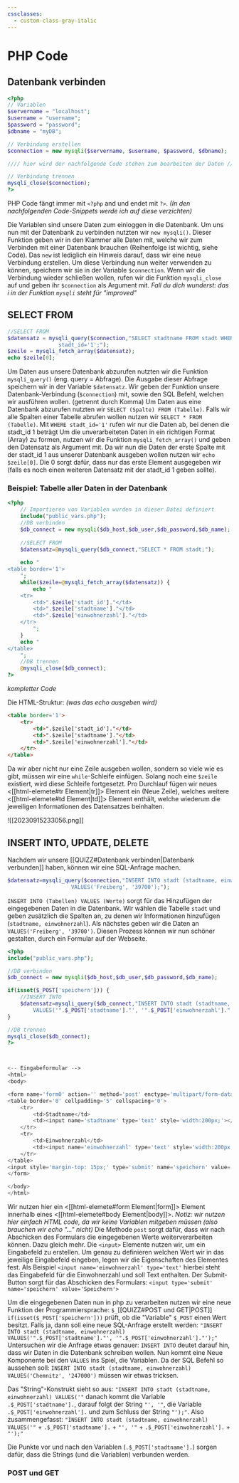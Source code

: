 ```yaml
---
cssclasses:
  - custom-class-gray-italic
---
```

# PHP Code
## Datenbank verbinden
```php
<?php
// Variablen
$servername = "localhost";
$username = "username";
$password = "password";
$dbname = "myDB";

// Verbindung erstellen
$connection = new mysqli($servername, $username, $password, $dbname);

//// hier wird der nachfolgende Code stehen zum bearbeiten der Daten ////

// Verbindung trennen
mysqli_close($connection);
?>
```

PHP Code fängt immer mit `<?php` and und endet mit `?>`.
*(In den nachfolgenden Code-Snippets werde ich auf diese verzichten)*

Die Variablen sind unsere Daten zum einloggen in die Datenbank.
Um uns nun mit der Datenbank zu verbinden nutzten wir `new mysqli()`. Dieser Funktion geben wir in den Klammer alle Daten mit, welche wir zum Verbinden mit einer Datenbank brauchen (Reihenfolge ist wichtig, siehe Code).
Das `new` ist lediglich ein Hinweis darauf, dass wir eine neue Verbindung erstellen.
Um diese Verbindung nun weiter verwenden zu können, speichern wir sie in der Variable `$connection`.
Wenn wir die Verbindung wieder schließen wollen, rufen wir die Funktion `mysqli_close` auf und geben ihr `$connection` als Argument mit.
*Fall du dich wunderst: das i in der Funktion `mysqli` steht für "improved"*

## SELECT FROM
```php
//SELECT FROM
$datensatz = mysqli_query($connection,"SELECT stadtname FROM stadt WHERE
				stadt_id='1';");
$zeile = mysqli_fetch_array($datensatz);
echo $zeile[0];
```

Um Daten aus unsere Datenbank abzurufen nutzten wir die Funktion `mysqli_query()` (eng. query = Abfrage). Die Ausgabe dieser Abfrage speichern wir in der Variable `$datensatz`.
Wir geben der Funktion unsere Datenbank-Verbindung (`$connection`) mit, sowie den SQL Befehl, welchen wir ausführen wollen. (getrennt durch Komma)
Um Daten aus eine Datenbank abzurufen nutzten wir `SELECT (Spalte) FROM (Tabelle)`.
Falls wir alle Spalten einer Tabelle abrufen wollen nutzen wir `SELECT * FROM (Tabelle)`.
Mit `WHERE stadt_id='1'` rufen wir nur die Daten ab, bei denen die stadt_id 1 beträgt
Um die unverarbeiteten Daten in ein richtigen Format (Array) zu formen, nutzen wir die Funktion `mysqli_fetch_array()` und geben den Datensatz als Argument mit.
Da wir nun die Daten der erste Spalte mit der stadt_id 1 aus unserer Datenbank ausgeben wollen nutzen wir `echo $zeile[0]`. Die 0 sorgt dafür, dass nur das erste Element ausgegeben wir (falls es noch einen weiteren Datensatz mit der stadt_id 1 geben sollte).

### Beispiel: Tabelle aller Daten in der Datenbank
```php
<?php
	// Importieren von Variablen wurden in dieser Datei definiert
	include("public_vars.php"); 
	//DB verbinden	
	$db_connect = new mysqli($db_host,$db_user,$db_password,$db_name);
	
	//SELECT FROM
	$datensatz=@mysqli_query($db_connect,"SELECT * FROM stadt;");
	
	echo "
<table border='1'>
	";
	while($zeile=@mysqli_fetch_array($datensatz)) {
		echo "
	<tr>
		<td>".$zeile['stadt_id']."</td>
		<td>".$zeile['stadtname']."</td>
		<td>".$zeile['einwohnerzahl']."</td>
	</tr>
		";
	}
	echo "
</table>
	";
	//DB trennen
	@mysqli_close($db_connect);
?>
```
*kompletter Code*

Die HTML-Struktur: *(was das echo ausgeben wird)*
```html
<table border='1'>
	<tr>
		<td>".$zeile['stadt_id']."</td>
		<td>".$zeile['stadtname']."</td>
		<td>".$zeile['einwohnerzahl']."</td>
	</tr>
</table>
```

Da wir aber nicht nur eine Zeile ausgeben wollen, sondern so viele wie es gibt, müssen wir eine `while`-Schleife einfügen. Solang noch eine `$zeile` existiert, wird diese Schleife fortgesetzt.
Pro Durchlauf fügen wir neues <[[html-elemete#tr Element|tr]]> Element ein (Neue Zeile), welches weitere <[[html-elemete#td Element|td]]> Element enthält, welche wiederum die jeweiligen Informationen des Datensatzes beinhalten.

![[20230915233056.png]]

## INSERT INTO, UPDATE, DELETE

Nachdem wir unsere [[QUIZZ#Datenbank verbinden|Datenbank verbunden]] haben, können wir eine SQL-Anfrage machen.
```php
$datensatz=mysqli_query($connection,"INSERT INTO stadt (stadtname, einwohnerzahl)
					VALUES('Freiberg', '39700');");
```

`INSERT INTO (Tabellen) VALUES (Werte)` sorgt für das Hinzufügen der eingegebenen Daten in die Datenbank. Wir wählen die Tabelle `stadt` und geben zusätzlich die Spalten an, zu denen wir Informationen hinzufügen (`stadtname, einwohnerzahl`). Als nächstes geben wir die Daten an `VALUES('Freiberg', '39700')`. 
Diesen Prozess können wir nun schöner gestalten, durch ein Formular auf der Webseite.

```php
<?php
include("public_vars.php");

//DB verbinden	
$db_connect = new mysqli($db_host,$db_user,$db_password,$db_name);

if(isset($_POST['speichern'])) {
	//INSERT INTO
	$datensatz=mysqli_query($db_connect,"INSERT INTO stadt (stadtname, einwohnerzahl)
		VALUES('".$_POST['stadtname']."', '".$_POST['einwohnerzahl']."');");
}

//DB trennen
mysqli_close($db_connect);
?>



<-- Eingabeformular -->
<html>
<body>

<form name='form0' action='' method='post' enctype='multipart/form-data' autocomplete='off'>
<table border='0' cellpadding='5' cellspacing='0'>
	<tr>
		<td>Stadtname</td>
		<td><input name='stadtname' type='text' style='width:200px;'></td>
	</tr>
	<tr>
		<td>Einwohnerzahl</td>
		<td><input name='einwohnerzahl' type='text' style='width:200px;'></td>
	</tr>
</table>
<input style='margin-top: 15px;' type='submit' name='speichern' value='Speichern'>
</form>

</body>
</html>
```

Wir nutzen hier ein <[[html-elemete#form Element|form]]> Element innerhalb eines <[[html-elemete#body Element|body]]>.  *Notiz: wir nutzen hier einfach HTML code, da wir keine Variablen mitgeben müssen (also brauchen wir echo "..." nicht)*
Die Methode `post` sorgt dafür, dass wir nach Abschicken des Formulars die eingegebenen Werte weiterverarbeiten können. Dazu gleich mehr.
Die `<input>` Elemente nutzen wir, um ein Eingabefeld zu erstellen. Um genau zu definieren welchen Wert wir in das jeweilige Eingabefeld eingeben, legen wir die Eigenschaften des Elementes fest. Als Beispiel `<input name='einwohnerzahl' type='text'` hierbei steht das Eingabefeld für die Einwohnerzahl und soll Text enthalten.
Der Submit-Button sorgt für das Abschicken des Formulars: `<input type='submit' name='speichern' value='Speichern'>`

Um die eingegebenen Daten nun in php zu verarbeiten nutzen wir eine neue Funktion der Programmiersprache: `$_`[[QUIZZ#POST und GET|POST]]
`if(isset($_POST['speichern']))` prüft, ob die "Variable" `$_POST` einen Wert besitzt. Falls ja, dann soll eine neue SQL-Anfrage erstellt werden: `"INSERT INTO stadt (stadtname, einwohnerzahl) VALUES('".$_POST['stadtname']."', '".$_POST['einwohnerzahl']."');"`
Untersuchen wir die Anfrage etwas genauer: `INSERT INTO` deutet darauf hin, dass wir Daten in die Datenbank schreiben wollen. Nun kommt eine Neue Komponente bei den `VALUES` ins Spiel, die Variablen. Da der SQL Befehl so aussehen soll: `INSERT INTO stadt (stadtname, einwohnerzahl) VALUES('Chemnitz', '247000')` müssen wir etwas tricksen.

Das "String"-Konstrukt sieht so aus: `"INSERT INTO stadt (stadtname, einwohnerzahl) VALUES('"` danach kommt die Variable `.$_POST['stadtname'].`, darauf folgt der String `"', '"`, die Variable `.$_POST['einwohnerzahl'].` und zum Schluss der String `"');"`.
Also zusammengefasst:
`"INSERT INTO stadt (stadtname, einwohnerzahl) VALUES('"` + `.$_POST['stadtname'].` + `"', '"` + `.$_POST['einwohnerzahl'].` + `"');"`

Die Punkte vor und nach den Variablen (`.$_POST['stadtname'].`) sorgen dafür, dass die Strings (und die Variablen) verbunden werden. 

### POST und GET